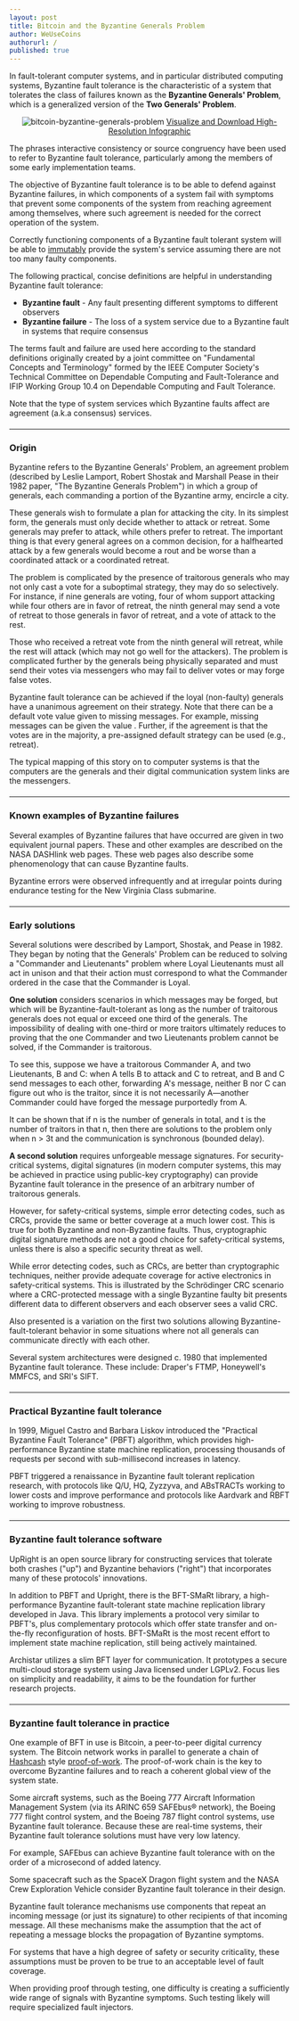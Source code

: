 ```yaml
---
layout: post
title: Bitcoin and the Byzantine Generals Problem
author: WeUseCoins
authorurl: /
published: true
---
```


<p>In fault-tolerant computer systems, and in particular distributed computing systems, Byzantine fault tolerance is the characteristic of a system that tolerates the class of failures known as the <b>Byzantine Generals' Problem</b>, which is a generalized version of the <b>Two Generals' Problem</b>.
<center><img src="/images/bitcoin-byzantine-generals-problem.png" alt="bitcoin-byzantine-generals-problem"/>
<a href="/images/bitcoin-byzantine-generals-problem-high-resolution.png" target="_blank">Visualize and Download High-Resolution Infographic</a></center>
<p>The phrases interactive consistency or source congruency have been used to refer to Byzantine fault tolerance, particularly among the members of some early implementation teams.
<p>The objective of Byzantine fault tolerance is to be able to defend against Byzantine failures, in which components of a system fail with symptoms that prevent some components of the system from reaching agreement among themselves, where such agreement is needed for the correct operation of the system.
<p>Correctly functioning components of a Byzantine fault tolerant system will be able to <a href="/what-is-immutability/">immutably</a> provide the system's service assuming there are not too many faulty components.
<p>The following practical, concise definitions are helpful in understanding Byzantine fault tolerance:
<ul><li><b>Byzantine fault</b> - Any fault presenting different symptoms to different observers</li>
<li><b>Byzantine failure</b> - The loss of a system service due to a Byzantine fault in systems that require consensus</li></ul>
<p>The terms fault and failure are used here according to the standard definitions originally created by a joint committee on "Fundamental Concepts and Terminology" formed by the IEEE Computer Society's Technical Committee on Dependable Computing and Fault-Tolerance and IFIP Working Group 10.4 on Dependable Computing and Fault Tolerance.
<p>Note that the type of system services which Byzantine faults affect are agreement (a.k.a consensus) services.
<hr style="width: 100%; margin: 20px 0; color: #eee;" />
<h3>Origin</h3>
<p>Byzantine refers to the Byzantine Generals' Problem, an agreement problem (described by Leslie Lamport, Robert Shostak and Marshall Pease in their 1982 paper, "The Byzantine Generals Problem") in which a group of generals, each commanding a portion of the Byzantine army, encircle a city.
<p>These generals wish to formulate a plan for attacking the city. In its simplest form, the generals must only decide whether to attack or retreat. Some generals may prefer to attack, while others prefer to retreat. The important thing is that every general agrees on a common decision, for a halfhearted attack by a few generals would become a rout and be worse than a coordinated attack or a coordinated retreat.
<p>The problem is complicated by the presence of traitorous generals who may not only cast a vote for a suboptimal strategy, they may do so selectively. For instance, if nine generals are voting, four of whom support attacking while four others are in favor of retreat, the ninth general may send a vote of retreat to those generals in favor of retreat, and a vote of attack to the rest.
<p>Those who received a retreat vote from the ninth general will retreat, while the rest will attack (which may not go well for the attackers). The problem is complicated further by the generals being physically separated and must send their votes via messengers who may fail to deliver votes or may forge false votes.
<p>Byzantine fault tolerance can be achieved if the loyal (non-faulty) generals have a unanimous agreement on their strategy. Note that there can be a default vote value given to missing messages. For example, missing messages can be given the value <Null>. Further, if the agreement is that the <Null> votes are in the majority, a pre-assigned default strategy can be used (e.g., retreat).
<p>The typical mapping of this story on to computer systems is that the computers are the generals and their digital communication system links are the messengers.
<hr style="width: 100%; margin: 20px 0; color: #eee;" />
<h3>Known examples of Byzantine failures</h3
<p>Several examples of Byzantine failures that have occurred are given in two equivalent journal papers. These and other examples are described on the NASA DASHlink web pages. These web pages also describe some phenomenology that can cause Byzantine faults.
<p>Byzantine errors were observed infrequently and at irregular points during endurance testing for the New Virginia Class submarine.
<hr style="width: 100%; margin: 20px 0; color: #eee;" />
<h3>Early solutions</h3>
<p>Several solutions were described by Lamport, Shostak, and Pease in 1982. They began by noting that the Generals' Problem can be reduced to solving a "Commander and Lieutenants" problem where Loyal Lieutenants must all act in unison and that their action must correspond to what the Commander ordered in the case that the Commander is Loyal.
<p><b>One solution</b> considers scenarios in which messages may be forged, but which will be Byzantine-fault-tolerant as long as the number of traitorous generals does not equal or exceed one third of the generals. The impossibility of dealing with one-third or more traitors ultimately reduces to proving that the one Commander and two Lieutenants problem cannot be solved, if the Commander is traitorous.
<p>To see this, suppose we have a traitorous Commander A, and two Lieutenants, B and C: when A tells B to attack and C to retreat, and B and C send messages to each other, forwarding A's message, neither B nor C can figure out who is the traitor, since it is not necessarily A—another Commander could have forged the message purportedly from A.
<p>It can be shown that if n is the number of generals in total, and t is the number of traitors in that n, then there are solutions to the problem only when n > 3t and the communication is synchronous (bounded delay).
<p><b>A second solution</b> requires unforgeable message signatures. For security-critical systems, digital signatures (in modern computer systems, this may be achieved in practice using public-key cryptography) can provide Byzantine fault tolerance in the presence of an arbitrary number of traitorous generals.
<p>However, for safety-critical systems, simple error detecting codes, such as CRCs, provide the same or better coverage at a much lower cost. This is true for both Byzantine and non-Byzantine faults. Thus, cryptographic digital signature methods are not a good choice for safety-critical systems, unless there is also a specific security threat as well.
<p>While error detecting codes, such as CRCs, are better than cryptographic techniques, neither provide adequate coverage for active electronics in safety-critical systems. This is illustrated by the Schrödinger CRC scenario where a CRC-protected message with a single Byzantine faulty bit presents different data to different observers and each observer sees a valid CRC.
<p>Also presented is a variation on the first two solutions allowing Byzantine-fault-tolerant behavior in some situations where not all generals can communicate directly with each other.
<p>Several system architectures were designed c. 1980 that implemented Byzantine fault tolerance. These include: Draper's FTMP, Honeywell's MMFCS, and SRI's SIFT.
<hr style="width: 100%; margin: 20px 0; color: #eee;" />
<h3>Practical Byzantine fault tolerance</h3>
<p>In 1999, Miguel Castro and Barbara Liskov introduced the "Practical Byzantine Fault Tolerance" (PBFT) algorithm, which provides high-performance Byzantine state machine replication, processing thousands of requests per second with sub-millisecond increases in latency.
<p>PBFT triggered a renaissance in Byzantine fault tolerant replication research, with protocols like Q/U, HQ, Zyzzyva, and ABsTRACTs working to lower costs and improve performance and protocols like Aardvark and RBFT working to improve robustness.
<hr style="width: 100%; margin: 20px 0; color: #eee;" />
<h3>Byzantine fault tolerance software</h3>
<p>UpRight is an open source library for constructing services that tolerate both crashes ("up") and Byzantine behaviors ("right") that incorporates many of these protocols' innovations.
<p>In addition to PBFT and Upright, there is the BFT-SMaRt library, a high-performance Byzantine fault-tolerant state machine replication library developed in Java. This library implements a protocol very similar to PBFT's, plus complementary protocols which offer state transfer and on-the-fly reconfiguration of hosts. BFT-SMaRt is the most recent effort to implement state machine replication, still being actively maintained.
<p>Archistar utilizes a slim BFT layer for communication. It prototypes a secure multi-cloud storage system using Java licensed under LGPLv2. Focus lies on simplicity and readability, it aims to be the foundation for further research projects.
<hr style="width: 100%; margin: 20px 0; color: #eee;" />
<h3>Byzantine fault tolerance in practice</h3>
<p>One example of BFT in use is Bitcoin, a peer-to-peer digital currency system. The Bitcoin network works in parallel to generate a chain of <a href="https://www.bitcoinmining.com/what-is-hashcash/">Hashcash</a> style <a href="https://www.bitcoinmining.com/what-is-proof-of-work/">proof-of-work</a>. The proof-of-work chain is the key to overcome Byzantine failures and to reach a coherent global view of the system state.
<p>Some aircraft systems, such as the Boeing 777 Aircraft Information Management System (via its ARINC 659 SAFEbus® network), the Boeing 777 flight control system, and the Boeing 787 flight control systems, use Byzantine fault tolerance. Because these are real-time systems, their Byzantine fault tolerance solutions must have very low latency.
<p>For example, SAFEbus can achieve Byzantine fault tolerance with on the order of a microsecond of added latency.
<p>Some spacecraft such as the SpaceX Dragon flight system and the NASA Crew Exploration Vehicle consider Byzantine fault tolerance in their design.
<p>Byzantine fault tolerance mechanisms use components that repeat an incoming message (or just its signature) to other recipients of that incoming message. All these mechanisms make the assumption that the act of repeating a message blocks the propagation of Byzantine symptoms.
<p>For systems that have a high degree of safety or security criticality, these assumptions must be proven to be true to an acceptable level of fault coverage.
<p>When providing proof through testing, one difficulty is creating a sufficiently wide range of signals with Byzantine symptoms. Such testing likely will require specialized fault injectors.







